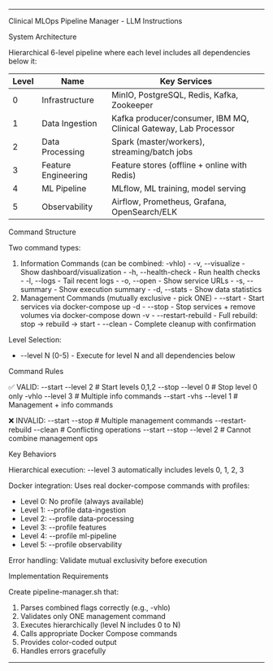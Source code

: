   ---
  Clinical MLOps Pipeline Manager - LLM Instructions

  System Architecture

  Hierarchical 6-level pipeline where each level includes all dependencies below it:

  | Level | Name                | Key Services                                                     |
  |-------|---------------------|------------------------------------------------------------------|
  | 0     | Infrastructure      | MinIO, PostgreSQL, Redis, Kafka, Zookeeper                       |
  | 1     | Data Ingestion      | Kafka producer/consumer, IBM MQ, Clinical Gateway, Lab Processor |
  | 2     | Data Processing     | Spark (master/workers), streaming/batch jobs                     |
  | 3     | Feature Engineering | Feature stores (offline + online with Redis)                     |
  | 4     | ML Pipeline         | MLflow, ML training, model serving                               |
  | 5     | Observability       | Airflow, Prometheus, Grafana, OpenSearch/ELK                     |

  Command Structure

  Two command types:

  1. Information Commands (can be combined: -vhlo)
    - -v, --visualize - Show dashboard/visualization
    - -h, --health-check - Run health checks
    - -l, --logs - Tail recent logs
    - -o, --open - Show service URLs
    - -s, --summary - Show execution summary
    - -d, --stats - Show data statistics
  2. Management Commands (mutually exclusive - pick ONE)
    - --start - Start services via docker-compose up -d
    - --stop - Stop services + remove volumes via docker-compose down -v
    - --restart-rebuild - Full rebuild: stop → rebuild → start
    - --clean - Complete cleanup with confirmation

  Level Selection:
  - --level N (0-5) - Execute for level N and all dependencies below

  Command Rules

  ✅ VALID:
  --start --level 2              # Start levels 0,1,2
  --stop --level 0               # Stop level 0 only
  -vhlo --level 3                # Multiple info commands
  --start -vhs --level 1         # Management + info commands

  ❌ INVALID:
  --start --stop                 # Multiple management commands
  --restart-rebuild --clean      # Conflicting operations
  --start --stop --level 2       # Cannot combine management ops

  Key Behaviors

  Hierarchical execution: --level 3 automatically includes levels 0, 1, 2, 3

  Docker integration: Uses real docker-compose commands with profiles:
  - Level 0: No profile (always available)
  - Level 1: --profile data-ingestion
  - Level 2: --profile data-processing
  - Level 3: --profile features
  - Level 4: --profile ml-pipeline
  - Level 5: --profile observability

  Error handling: Validate mutual exclusivity before execution

  Implementation Requirements

  Create pipeline-manager.sh that:
  1. Parses combined flags correctly (e.g., -vhlo)
  2. Validates only ONE management command
  3. Executes hierarchically (level N includes 0 to N)
  4. Calls appropriate Docker Compose commands
  5. Provides color-coded output
  6. Handles errors gracefully

  ---
